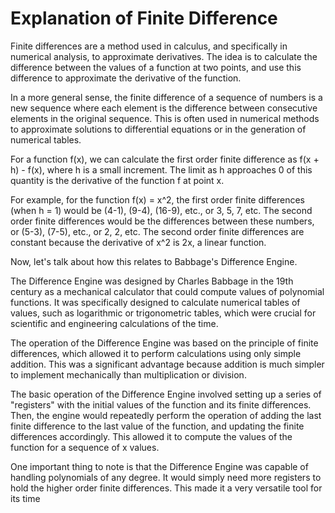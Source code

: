 # Explanation of Finite Difference

Finite differences are a method used in calculus, and specifically in numerical analysis, to approximate derivatives. The idea is to calculate the difference between the values of a function at two points, and use this difference to approximate the derivative of the function.

In a more general sense, the finite difference of a sequence of numbers is a new sequence where each element is the difference between consecutive elements in the original sequence. This is often used in numerical methods to approximate solutions to differential equations or in the generation of numerical tables.

For a function f(x), we can calculate the first order finite difference as f(x + h) - f(x), where h is a small increment. The limit as h approaches 0 of this quantity is the derivative of the function f at point x.

For example, for the function f(x) = x^2, the first order finite differences (when h = 1) would be (4-1), (9-4), (16-9), etc., or 3, 5, 7, etc. The second order finite differences would be the differences between these numbers, or (5-3), (7-5), etc., or 2, 2, etc. The second order finite differences are constant because the derivative of x^2 is 2x, a linear function.

Now, let's talk about how this relates to Babbage's Difference Engine.

The Difference Engine was designed by Charles Babbage in the 19th century as a mechanical calculator that could compute values of polynomial functions. It was specifically designed to calculate numerical tables of values, such as logarithmic or trigonometric tables, which were crucial for scientific and engineering calculations of the time.

The operation of the Difference Engine was based on the principle of finite differences, which allowed it to perform calculations using only simple addition. This was a significant advantage because addition is much simpler to implement mechanically than multiplication or division.

The basic operation of the Difference Engine involved setting up a series of "registers" with the initial values of the function and its finite differences. Then, the engine would repeatedly perform the operation of adding the last finite difference to the last value of the function, and updating the finite differences accordingly. This allowed it to compute the values of the function for a sequence of x values.

One important thing to note is that the Difference Engine was capable of handling polynomials of any degree. It would simply need more registers to hold the higher order finite differences. This made it a very versatile tool for its time
